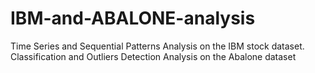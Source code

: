 # IBM-and-ABALONE-analysis
Time Series and Sequential Patterns Analysis on the IBM stock dataset. Classification and Outliers Detection Analysis on the Abalone dataset
